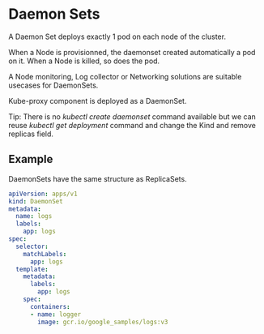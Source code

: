 # Daemon Sets

A Daemon Set deploys exactly 1 pod on each node of the cluster.

When a Node is provisionned, the daemonset created automatically a pod on it.
When a Node is killed, so does the pod.

A Node monitoring, Log collector or Networking solutions are suitable usecases for DaemonSets.

Kube-proxy component is deployed as a DaemonSet.

Tip: There is no *kubectl create daemonset* command available but we can reuse *kubectl get deployment* command and change the Kind and remove replicas field.

## Example

DaemonSets have the same structure as ReplicaSets.

```yaml
apiVersion: apps/v1
kind: DaemonSet
metadata:
  name: logs
  labels:
    app: logs
spec:
  selector:
    matchLabels:
      app: logs
  template:
    metadata:
      labels:
        app: logs
    spec:
      containers:
      - name: logger
        image: gcr.io/google_samples/logs:v3
```